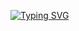 <a href="https://gitbub.com/arnoweb"><img src="https://readme-typing-svg.demolab.com?font=Fira+Code&duration=2000&pause=1000&color=F78509&multiline=true&width=735&height=180&lines=Arnaud+Breton;Technical+Digital+Project+Director;Year+2024%2F2025+%3D%3D%3E;+Interest+of+linking+traditional+Web+;with+AI+and+Machine+Learning" alt="Typing SVG" /></a>
